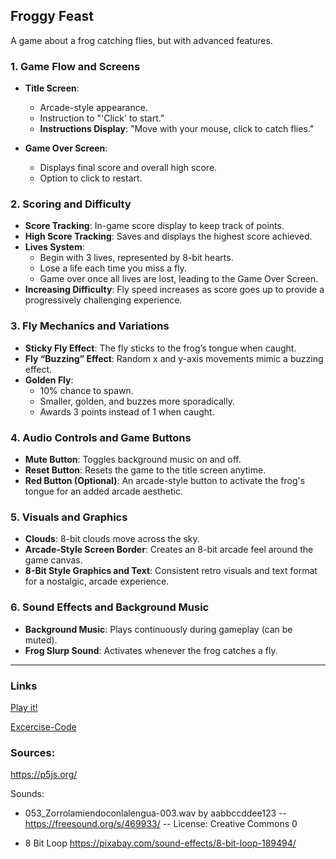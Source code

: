 ## Froggy Feast

A game about a frog catching flies, but with advanced features.


### 1. Game Flow and Screens

- **Title Screen**:
  - Arcade-style appearance.
  - Instruction to "'Click' to start."
  - **Instructions Display**: "Move with your mouse, click to catch flies."

- **Game Over Screen**:
  - Displays final score and overall high score.
  - Option to click to restart.


### 2. Scoring and Difficulty

- **Score Tracking**: In-game score display to keep track of points.
- **High Score Tracking**: Saves and displays the highest score achieved.
- **Lives System**:
  - Begin with 3 lives, represented by 8-bit hearts.
  - Lose a life each time you miss a fly.
  - Game over once all lives are lost, leading to the Game Over Screen.
- **Increasing Difficulty**: Fly speed increases as score goes up to provide a progressively challenging experience.


### 3. Fly Mechanics and Variations

- **Sticky Fly Effect**: The fly sticks to the frog’s tongue when caught.
- **Fly “Buzzing” Effect**: Random x and y-axis movements mimic a buzzing effect.
- **Golden Fly**:
  - 10% chance to spawn.
  - Smaller, golden, and buzzes more sporadically.
  - Awards 3 points instead of 1 when caught.


### 4. Audio Controls and Game Buttons

- **Mute Button**: Toggles background music on and off.
- **Reset Button**: Resets the game to the title screen anytime.
- **Red Button (Optional)**: An arcade-style button to activate the frog's tongue for an added arcade aesthetic.


### 5. Visuals and Graphics
- **Clouds**: 8-bit clouds move across the sky.
- **Arcade-Style Screen Border**: Creates an 8-bit arcade feel around the game canvas.
- **8-Bit Style Graphics and Text**: Consistent retro visuals and text format for a nostalgic, arcade experience.


### 6. Sound Effects and Background Music
- **Background Music**: Plays continuously during gameplay (can be muted).
- **Frog Slurp Sound**: Activates whenever the frog catches a fly.



---

### Links
[Play it!](https://xaynia.github.io/CART253/topics/Assignments/Mod-jam/)

[Excercise-Code](https://github.com/xaynia/CART253/tree/main/topics/Assignments/Mod-jam)


### Sources:

https://p5js.org/

Sounds:
- 053_Zorrolamiendoconlalengua-003.wav by aabbccddee123 -- https://freesound.org/s/469933/ -- License: Creative Commons 0

- 8 Bit Loop https://pixabay.com/sound-effects/8-bit-loop-189494/